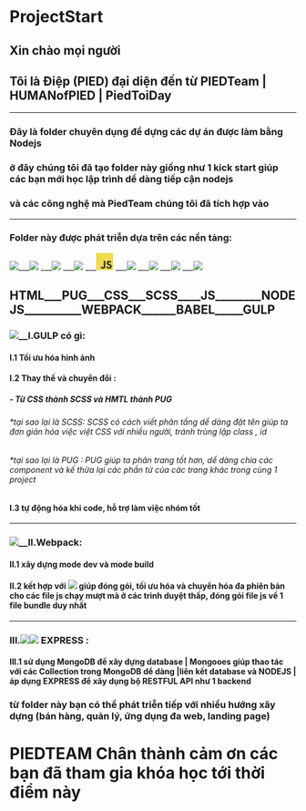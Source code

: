 # ProjectStart
## Xin chào mọi người
## Tôi là Điệp (PIED) đại diện đến từ PIEDTeam | HUMANofPIED | PiedToiDay
-------
### Đây là folder chuyên dụng để dựng các dự án được làm bằng Nodejs
### ở đây chúng tôi đã tạo folder này giống như 1 kick start giúp các bạn mới học lập trình dể dàng tiếp cận nodejs 
### và các công nghệ mà PiedTeam chúng tôi đã tích hợp vào
-------
### Folder này được phát triễn dựa trên các nền tảng: 

<img src="https://cdn-icons-png.flaticon.com/512/732/732212.png" width="30">___<img src="https://camo.githubusercontent.com/2eb688a747805c9acd144faf728c8a30f86fc4ca5fb39e6528232f0372151364/68747470733a2f2f63646e2e7261776769742e636f6d2f7075676a732f7075672d6c6f676f2f656563343336636565386664396431373236643738333963626539396431663639343639326330632f5356472f7075672d66696e616c2d6c6f676f2d5f2d636f6c6f75722d3132382e737667" width="30">
___<img src="https://upload.wikimedia.org/wikipedia/commons/thumb/d/d5/CSS3_logo_and_wordmark.svg/120px-CSS3_logo_and_wordmark.svg.png" width="30">
___<img src="https://sass-lang.com/assets/img/logos/logo-b6e1ef6e.svg" width="30">
___<img src="https://raw.githubusercontent.com/voodootikigod/logo.js/master/js.png" width="30">
___<img src="https://nodejs.org/static/images/logo.svg" width="100">
___<img src="https://webpack.js.org/site-logo.1fcab817090e78435061.svg" width="100">
___<img src="https://strongloop.com/blog-assets/2015/07/babel.png" width="50">
___<img src="https://upload.wikimedia.org/wikipedia/commons/thumb/7/72/Gulp.js_Logo.svg/1200px-Gulp.js_Logo.svg.png" width="30">

HTML___PUG___CSS___SCSS____JS________NODEJS__________WEBPACK______BABEL_____GULP
-------
### <img src="https://upload.wikimedia.org/wikipedia/commons/thumb/7/72/Gulp.js_Logo.svg/1200px-Gulp.js_Logo.svg.png" width="30">__I.GULP có gì:
#### I.1 Tối ưu hóa hình ảnh
#### I.2 Thay thế và chuyển đổi :
##### - Từ CSS thành SCSS và HMTL thành PUG
###### *tại sao lại là SCSS: SCSS có cách viết phân tầng dể dàng đặt tên giúp ta đơn giản hóa việc việt CSS với nhiều người, tránh trùng lập class , id
###### *tại sao lại là PUG : PUG giúp ta phân trang tốt hơn, dể dàng chia các component và kế thừa lại các phần tử của các trang khác trong cùng 1 project
#### I.3 tự động hóa khi code, hỗ trợ làm việc nhóm tốt
-------
### <img src="https://webpack.js.org/site-logo.1fcab817090e78435061.svg" width="100">__II.Webpack:
#### II.1 xây dựng mode dev và mode build
#### II.2 kết hợp với <img src="https://strongloop.com/blog-assets/2015/07/babel.png" width="50"> giúp đóng gói, tối ưu hóa và chuyển hóa đa phiên bản cho các file js chạy mượt mà ở các trình duyệt thấp, đóng gói file js về 1 file bundle duy nhất
-------
### III.<img src="https://webimages.mongodb.com/_com_assets/cms/kuyjf3vea2hg34taa-horizontal_default_slate_blue.svg?auto=format%252Ccompress" width="100"><img src="https://nodejs.org/static/images/logo.svg" width="100"> EXPRESS :

#### III.1 sử dụng MongoDB để xây dựng database | Mongooes giúp thao tác với các Collection trong MongoDB dể dàng |liên kết database và NODEJS | áp dụng EXPRESS để xây dụng bộ RESTFUL API như 1 backend
### từ folder này bạn có thể phát triễn tiếp với nhiều hướng xây dựng (bán hàng, quản lý, ứng dụng đa web, landing page)
# PIEDTEAM Chân thành cảm ơn các bạn đã tham gia khóa học tới thời điểm này

